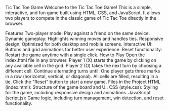 Tic Tac Toe Game
Welcome to the Tic Tac Toe Game! This is a simple, interactive, and fun game built using HTML, CSS, and JavaScript. It allows two players to compete in the classic game of Tic Tac Toe directly in the browser.

Features
Two-player mode: Play against a friend on the same device.
Dynamic gameplay: Highlights winning moves and handles ties.
Responsive design: Optimized for both desktop and mobile screens.
Interactive UI: Buttons and grid animations for better user experience.
Reset functionality: Restart the game anytime with a single click.
How to Play
Open the index.html file in any browser.
Player 1 (X) starts the game by clicking on any available cell in the grid.
Player 2 (O) takes the next turn by choosing a different cell.
Continue alternating turns until:
One player gets three marks in a row (horizontal, vertical, or diagonal).
All cells are filled, resulting in a tie.
Click the "Reset" button to start a new game.
Files in the Project
HTML (index.html): Structure of the game board and UI.
CSS (style.css): Styling for the game, including responsive design and animations.
JavaScript (script.js): Game logic, including turn management, win detection, and reset functionality.
